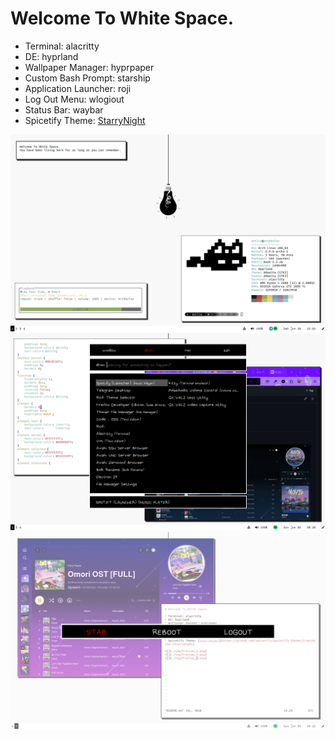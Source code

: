 # Welcome To White Space.

* Terminal: alacritty
* DE: hyprland
* Wallpaper Manager: hyprpaper
* Custom Bash Prompt: starship
* Application Launcher: roji
* Log Out Menu: wlogiout
* Status Bar: waybar
* Spicetify Theme: [StarryNight](https://github.com/spicetify/spicetify-themes/tree/master/StarryNight)

![](./img/Preview_4.png)
![](./img/Preview_5.png)
![](./img/Preview_6.png)
